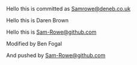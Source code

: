 Hello this is committed as Samrowe@deneb.co.uk

Hello this is Daren Brown

Hello this is Sam-Rowe@github.com

Modified by Ben Fogal

And pushed by Sam-Rowe@github.com